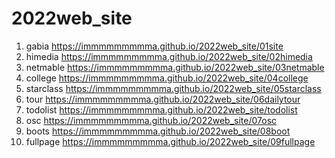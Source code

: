 # 2022web_site
1. gabia https://immmmmmmmma.github.io/2022web_site/01site
1. himedia https://immmmmmmmma.github.io/2022web_site/02himedia
1. netmable https://immmmmmmmma.github.io/2022web_site/03netmable
1. college https://immmmmmmmma.github.io/2022web_site/04college
1. starclass https://immmmmmmmma.github.io/2022web_site/05starclass
1. tour https://immmmmmmmma.github.io/2022web_site/06dailytour
1. todolist https://immmmmmmmma.github.io/2022web_site/todolist
1. osc https://immmmmmmmma.github.io/2022web_site/07osc
1. boots https://immmmmmmmma.github.io/2022web_site/08boot
1. fullpage https://immmmmmmmma.github.io/2022web_site/09fullpage